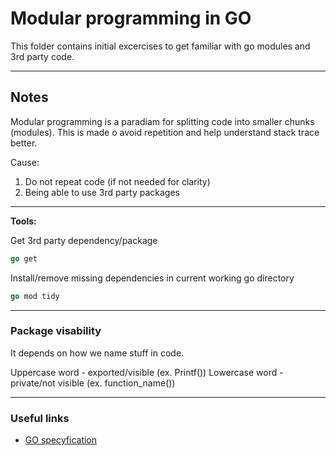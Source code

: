 # Modular programming in GO

This folder contains initial excercises to get familiar with go modules and 3rd party code.

<hr>

## Notes

Modular programming is a paradiam for splitting code into smaller chunks (modules). This is made o avoid repetition and help understand stack trace better.

Cause:

1. Do not repeat code (if not needed for clarity)
2. Being able to use 3rd party packages

<hr>

**Tools:**

Get 3rd party dependency/package

```go
go get
```

Install/remove missing dependencies in current working go directory

```go
go mod tidy
```

<hr>

### Package visability

It depends on how we name stuff in code.

Uppercase word - exported/visible (ex. Printf())
Lowercase word - private/not visible (ex. function_name())

<hr>

### Useful links

* [GO specyfication](https://go.dev/ref/spec)

